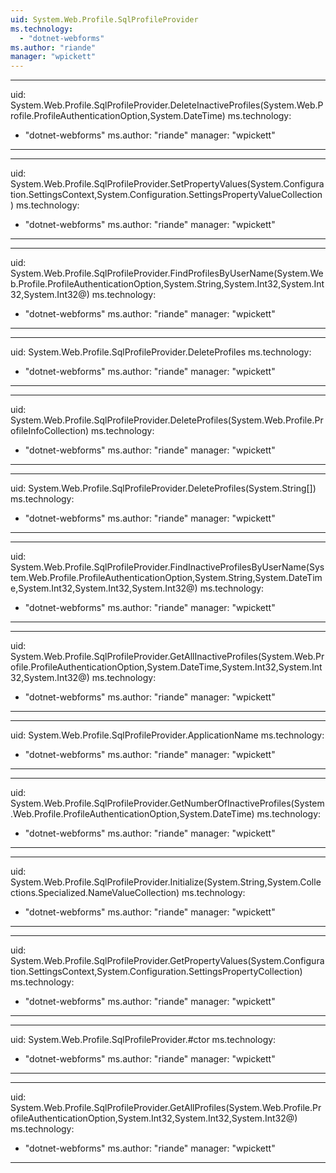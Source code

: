 ```yaml
---
uid: System.Web.Profile.SqlProfileProvider
ms.technology: 
  - "dotnet-webforms"
ms.author: "riande"
manager: "wpickett"
---
```


---
uid: System.Web.Profile.SqlProfileProvider.DeleteInactiveProfiles(System.Web.Profile.ProfileAuthenticationOption,System.DateTime)
ms.technology: 
  - "dotnet-webforms"
ms.author: "riande"
manager: "wpickett"
---

---
uid: System.Web.Profile.SqlProfileProvider.SetPropertyValues(System.Configuration.SettingsContext,System.Configuration.SettingsPropertyValueCollection)
ms.technology: 
  - "dotnet-webforms"
ms.author: "riande"
manager: "wpickett"
---

---
uid: System.Web.Profile.SqlProfileProvider.FindProfilesByUserName(System.Web.Profile.ProfileAuthenticationOption,System.String,System.Int32,System.Int32,System.Int32@)
ms.technology: 
  - "dotnet-webforms"
ms.author: "riande"
manager: "wpickett"
---

---
uid: System.Web.Profile.SqlProfileProvider.DeleteProfiles
ms.technology: 
  - "dotnet-webforms"
ms.author: "riande"
manager: "wpickett"
---

---
uid: System.Web.Profile.SqlProfileProvider.DeleteProfiles(System.Web.Profile.ProfileInfoCollection)
ms.technology: 
  - "dotnet-webforms"
ms.author: "riande"
manager: "wpickett"
---

---
uid: System.Web.Profile.SqlProfileProvider.DeleteProfiles(System.String[])
ms.technology: 
  - "dotnet-webforms"
ms.author: "riande"
manager: "wpickett"
---

---
uid: System.Web.Profile.SqlProfileProvider.FindInactiveProfilesByUserName(System.Web.Profile.ProfileAuthenticationOption,System.String,System.DateTime,System.Int32,System.Int32,System.Int32@)
ms.technology: 
  - "dotnet-webforms"
ms.author: "riande"
manager: "wpickett"
---

---
uid: System.Web.Profile.SqlProfileProvider.GetAllInactiveProfiles(System.Web.Profile.ProfileAuthenticationOption,System.DateTime,System.Int32,System.Int32,System.Int32@)
ms.technology: 
  - "dotnet-webforms"
ms.author: "riande"
manager: "wpickett"
---

---
uid: System.Web.Profile.SqlProfileProvider.ApplicationName
ms.technology: 
  - "dotnet-webforms"
ms.author: "riande"
manager: "wpickett"
---

---
uid: System.Web.Profile.SqlProfileProvider.GetNumberOfInactiveProfiles(System.Web.Profile.ProfileAuthenticationOption,System.DateTime)
ms.technology: 
  - "dotnet-webforms"
ms.author: "riande"
manager: "wpickett"
---

---
uid: System.Web.Profile.SqlProfileProvider.Initialize(System.String,System.Collections.Specialized.NameValueCollection)
ms.technology: 
  - "dotnet-webforms"
ms.author: "riande"
manager: "wpickett"
---

---
uid: System.Web.Profile.SqlProfileProvider.GetPropertyValues(System.Configuration.SettingsContext,System.Configuration.SettingsPropertyCollection)
ms.technology: 
  - "dotnet-webforms"
ms.author: "riande"
manager: "wpickett"
---

---
uid: System.Web.Profile.SqlProfileProvider.#ctor
ms.technology: 
  - "dotnet-webforms"
ms.author: "riande"
manager: "wpickett"
---

---
uid: System.Web.Profile.SqlProfileProvider.GetAllProfiles(System.Web.Profile.ProfileAuthenticationOption,System.Int32,System.Int32,System.Int32@)
ms.technology: 
  - "dotnet-webforms"
ms.author: "riande"
manager: "wpickett"
---
